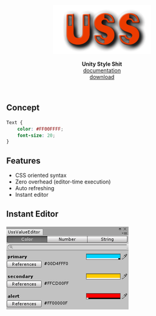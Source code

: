 <p align="center">
  <img src="uss.png" width="260px" />
</p>
<p align="center">
<b>Unity Style Shit</b><br>
  <a href="http://uss.readthedocs.io/en/latest/index.html">documentation</a><br>
  <a href="https://github.com/pjc0247/uss/releases">download</a>
</p>
<br>

Concept
----
```css
Text {
    color: #FF00FFFF;
    font-size: 20;
}
```

Features
----
* CSS oriented syntax
* Zero overhead (editor-time execution)
* Auto refreshing
* Instant editor

Instant Editor
----
![a](img/instant_editor.png)

